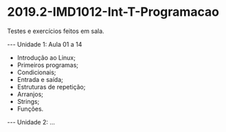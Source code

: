 # 2019.2-IMD1012-Int-T-Programacao

Testes e exercícios feitos em sala.

--- Unidade 1: Aula 01 a 14
- Introdução ao Linux;
- Primeiros programas;
- Condicionais;
- Entrada e saída;
- Estruturas de repetição;
- Arranjos;
- Strings;
- Funções.

--- Unidade 2:
...
